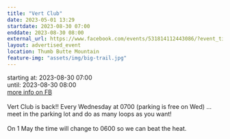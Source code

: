 ```yaml
---
title: "Vert Club"
date: 2023-05-01 13:29
startdate: 2023-08-30 07:00
enddate: 2023-08-30 08:00
external_url: https://www.facebook.com/events/531814112443086/?event_time_id=531814172443080
layout: advertised_event
location: Thumb Butte Mountain
feature-img: "assets/img/big-trail.jpg"
---
```


starting at: 2023-08-30 07:00<br>until: 2023-08-30 08:00<br><a href="https://www.facebook.com/events/531814112443086/?event_time_id=531814172443080">more info on FB</a><br><br>Vert Club is back!! Every Wednesday at 0700 (parking is free on Wed) … meet in the parking lot and do as many loops as you want!<br>
  <br>
  On 1 May the time will change to 0600 so we can beat the heat.<br>
  <br>
  

